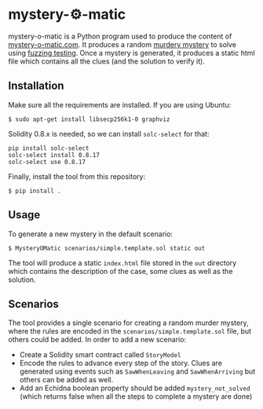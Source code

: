 # mystery-⚙️-matic

mystery-o-matic is a Python program used to produce the content of [mystery-o-matic.com](https://mystery-o-matic.com). It produces a random [murdery mystery](https://en.wikipedia.org/wiki/Murder_mystery) to solve using [fuzzing testing](https://en.wikipedia.org/wiki/Fuzzing). Once a mystery is generated, it produces a static html file which contains all the clues (and the solution to verify it).

## Installation

Make sure all the requirements are installed. If you are using Ubuntu:

```
$ sudo apt-get install libsecp256k1-0 graphviz
```

Solidity 0.8.x is needed, so we can install `solc-select` for that:

```
pip install solc-select
solc-select install 0.8.17
solc-select use 0.8.17
```

Finally, install the tool from this repository:

```
$ pip install .
```

## Usage

To generate a new mystery in the default scenario:

```
$ MysteryOMatic scenarios/simple.template.sol static out
```

The tool will produce a static `index.html` file stored in the `out` directory which contains the description of the case, some clues as well as the solution.

## Scenarios

The tool provides a single scenario for creating a random murder mystery, where the rules are encoded in the `scenarios/simple.template.sol` file, but others could be added. In order to add a new scenario:

* Create a Solidity smart contract called `StoryModel`
* Encode the rules to advance every step of the story. Clues are generated using events such as `SawWhenLeaving` and `SawWhenArriving` but others can be added as well.
* Add an Echidna boolean property should be added `mystery_not_solved` (which returns false when all the steps to complete a mystery are done)